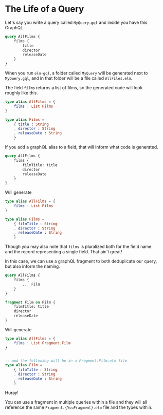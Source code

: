 # The Life of a Query

Let's say you write a query called `MyQuery.gql` and inside you have this GraphQL

```GraphQL
query AllFilms {
    films {
        title
        director
        releaseDate
    }
}
```

When you run `elm-gql`, a folder called `MyQuery` will be generated next to `MyQuery.gql`, and in that folder will be a file called `AllFiles.elm`.

The field `films` returns a list of films, so the generated code will look roughly like this.

```elm
type alias AllFilms = {
    films : List Films
}

type alias Films =
    { title : String
    , director : String
    , releaseDate : String
    }
```

If you add a graphQL alias to a field, that will inform what code is generated.

```GraphQL
query AllFilms {
    films {
        filmTitle: title
        director
        releaseDate
    }
}
```

Will generate

```elm
type alias AllFilms = {
    films : List Films
}

type alias Films =
    { filmTitle : String
    , director : String
    , releaseDate : String
    }
```

Though you may also note that `films` is pluralized both for the field name and the record representing a single field. That ain't great!

In this case, we can use a graphQL fragment to both deduplicate our query, but also inform the naming.

```graphQL
query AllFilms {
    films {
        ... Film
    }
}

fragment Film on Film {
    filmTitle: title
    director
    releaseDate
}
```

Will generate

```elm
type alias AllFilms = {
    films : List Fragment.Film
}


-- and the following will be in a Fragment.Film.elm file
type alias Film =
    { filmTitle : String
    , director : String
    , releaseDate : String
    }
```

Huray!

You can use a fragment in multiple queries within a file and they will all reference the same `Fragment.{YouFragment}.elm` file and the types within.
